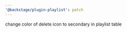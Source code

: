 ```yaml
---
'@backstage/plugin-playlist': patch
---
```


change color of delete icon to secondary in playlist table
